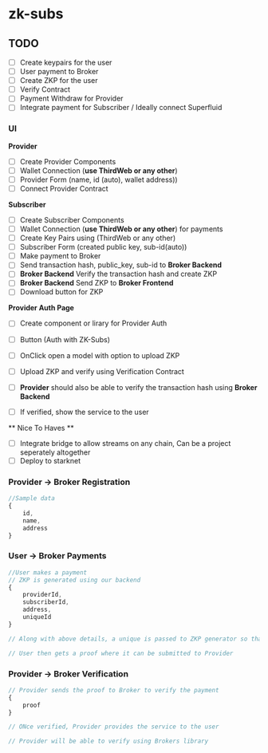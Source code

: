 # zk-subs

## TODO

- [ ] Create keypairs for the user
- [ ] User payment to Broker
- [ ] Create ZKP for the user
- [ ] Verify Contract 
- [ ] Payment Withdraw for Provider
- [ ] Integrate payment for Subscriber / Ideally connect Superfluid

### UI

**Provider**

- [ ] Create Provider Components
- [ ] Wallet Connection (**use ThirdWeb or any other**)
- [ ] Provider Form (name, id (auto), wallet address))
- [ ] Connect Provider Contract 

**Subscriber**

- [ ] Create Subscriber Components
- [ ] Wallet Connection (**use ThirdWeb or any other**) for payments
- [ ] Create Key Pairs using (ThirdWeb or any other)
- [ ] Subscriber Form (created public key, sub-id(auto))
- [ ] Make payment to Broker
- [ ] Send transaction hash, public_key, sub-id to **Broker Backend**
- [ ] **Broker Backend** Verify the transaction hash and create ZKP
- [ ] **Broker Backend** Send ZKP to **Broker Frontend**
- [ ] Download button for ZKP

**Provider Auth Page**

- [ ] Create component or lirary for Provider Auth
- [ ] Button (Auth with ZK-Subs)
- [ ] OnClick open a model with option to upload ZKP
- [ ] Upload ZKP and verify using Verification Contract
- [ ] **Provider** should also be able to verify the transaction hash using **Broker Backend**
- [ ] If verified, show the service to the user


** Nice To Haves **
- [ ] Integrate bridge to allow streams on any chain, Can be a project seperately altogether
- [ ] Deploy to starknet

### Provider -> Broker Registration
```javascript
//Sample data
{
    id,
    name,
    address  
}
```

### User -> Broker Payments
```javascript
//User makes a payment
// ZKP is generated using our backend
{
    providerId,
    subscriberId,
    address,
    uniqueId
}

// Along with above details, a unique is passed to ZKP generator so that no one can tamper the data

// User then gets a proof where it can be submitted to Provider
```

### Provider -> Broker Verification
```javascript
// Provider sends the proof to Broker to verify the payment
{
    proof
}

// ONce verified, Provider provides the service to the user

// Provider will be able to verify using Brokers library
```



